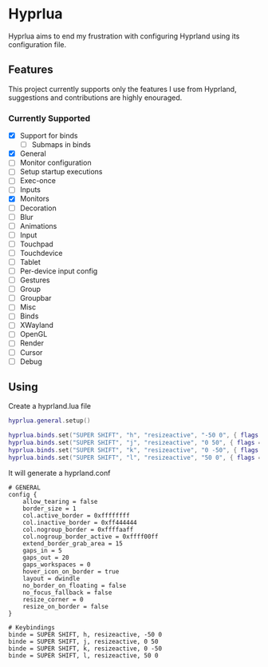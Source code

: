 # Hyprlua

Hyprlua aims to end my frustration with configuring Hyprland using its configuration file.

## Features
This project currently supports only the features I use from Hyprland, suggestions and contributions are highly enouraged.

### Currently Supported

- [x] Support for binds
    - [ ] Submaps in binds
- [x] General
- [ ] Monitor configuration
- [ ] Setup startup executions
- [ ] Exec-once
- [ ] Inputs
- [x] Monitors
- [ ] Decoration
- [ ] Blur
- [ ] Animations
- [ ] Input
- [ ] Touchpad
- [ ] Touchdevice
- [ ] Tablet
- [ ] Per-device input config
- [ ] Gestures
- [ ] Group
- [ ] Groupbar
- [ ] Misc
- [ ] Binds
- [ ] XWayland
- [ ] OpenGL
- [ ] Render
- [ ] Cursor
- [ ] Debug

## Using

Create a hyprland.lua file


```lua
hyprlua.general.setup()

hyprlua.binds.set("SUPER SHIFT", "h", "resizeactive", "-50 0", { flags = "e" })
hyprlua.binds.set("SUPER SHIFT", "j", "resizeactive", "0 50", { flags = "e" })
hyprlua.binds.set("SUPER SHIFT", "k", "resizeactive", "0 -50", { flags = "e" })
hyprlua.binds.set("SUPER SHIFT", "l", "resizeactive", "50 0", { flags = "e" })
```

It will generate a hyprland.conf

```
# GENERAL
config {
    allow_tearing = false
    border_size = 1
    col.active_border = 0xffffffff
    col.inactive_border = 0xff444444
    col.nogroup_border = 0xffffaaff
    col.nogroup_border_active = 0xffff00ff
    extend_border_grab_area = 15
    gaps_in = 5
    gaps_out = 20
    gaps_workspaces = 0
    hover_icon_on_border = true
    layout = dwindle
    no_border_on_floating = false
    no_focus_fallback = false
    resize_corner = 0
    resize_on_border = false
}

# Keybindings
binde = SUPER SHIFT, h, resizeactive, -50 0
binde = SUPER SHIFT, j, resizeactive, 0 50
binde = SUPER SHIFT, k, resizeactive, 0 -50
binde = SUPER SHIFT, l, resizeactive, 50 0

```
